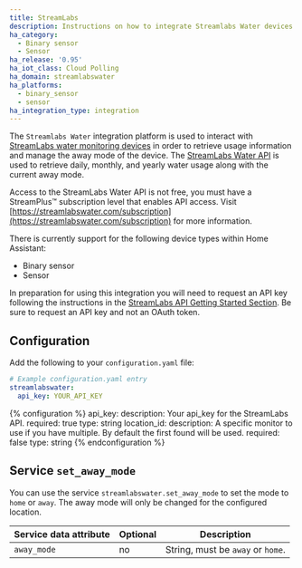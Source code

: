 ```yaml
---
title: StreamLabs
description: Instructions on how to integrate Streamlabs Water devices with Home Assistant.
ha_category:
  - Binary sensor
  - Sensor
ha_release: '0.95'
ha_iot_class: Cloud Polling
ha_domain: streamlabswater
ha_platforms:
  - binary_sensor
  - sensor
ha_integration_type: integration
---
```


The `Streamlabs Water` integration platform is used to interact with [StreamLabs water monitoring devices](https://www.streamlabswater.com/) in order to retrieve usage information and manage the away mode of the device. The [StreamLabs Water API](https://developer.streamlabswater.com) is used to retrieve daily, monthly, and yearly water usage along with the current away mode.

<div class='note'>
  
Access to the StreamLabs Water API is not free, you must have a StreamPlus™ subscription level that enables API access. Visit [https://streamlabswater.com/subscription](https://streamlabswater.com/subscription) for more information.

</div>

There is currently support for the following device types within Home Assistant:

- Binary sensor
- Sensor

In preparation for using this integration you will need to request an API key following the instructions in the [StreamLabs API Getting Started Section](https://developer.streamlabswater.com/docs/getting-started.html). Be sure to request an API key and not an OAuth token.

## Configuration

Add the following to your `configuration.yaml` file:

```yaml
# Example configuration.yaml entry
streamlabswater:
  api_key: YOUR_API_KEY
```

{% configuration %}
api_key:
  description: Your api_key for the StreamLabs API.
  required: true
  type: string
location_id:
  description: A specific monitor to use if you have multiple. By default the first found will be used.
  required: false
  type: string
{% endconfiguration %}

## Service `set_away_mode`

You can use the service `streamlabswater.set_away_mode` to set the mode to `home` or `away`. The away mode will only be changed for the configured location.

| Service data attribute | Optional | Description |
| ---------------------- | -------- | ----------- |
| `away_mode` | no | String, must be `away` or `home`.
